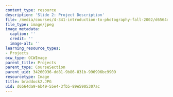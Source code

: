 ```yaml
---
content_type: resource
description: 'Slide 2: Project Description'
file: /media/courses/4-341-introduction-to-photography-fall-2002/d6564da96b4955e43fb589e5905307ac_braddock2.JPG
file_type: image/jpeg
image_metadata:
  caption: ''
  credit: ''
  image-alt: ''
learning_resource_types:
- Projects
ocw_type: OCWImage
parent_title: Projects
parent_type: CourseSection
parent_uid: 34260936-dd81-9b86-831b-996996bc9909
resourcetype: Image
title: braddock2.JPG
uid: d6564da9-6b49-55e4-3fb5-89e5905307ac
---
```

